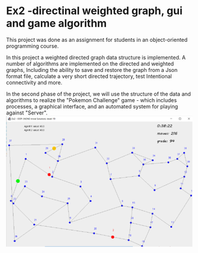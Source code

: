# Ex2 -directinal weighted graph, gui and game algorithm
This project was done as an assignment for students in an object-oriented programming course.

In this project a weighted directed graph data structure is implemented.
A number of algorithms are implemented on the directed and weighted graphs,
Including the ability to save and restore the graph from a Json format file, calculate a very short directed trajectory, test
Intentional connectivity and more.

In the second phase of the project, we will use the structure of the data and algorithms to realize the "Pokemon Challenge" game - which includes processes, a graphical interface, and an automated system for playing against
"Server".
![alt text](images/level%2019.png)


